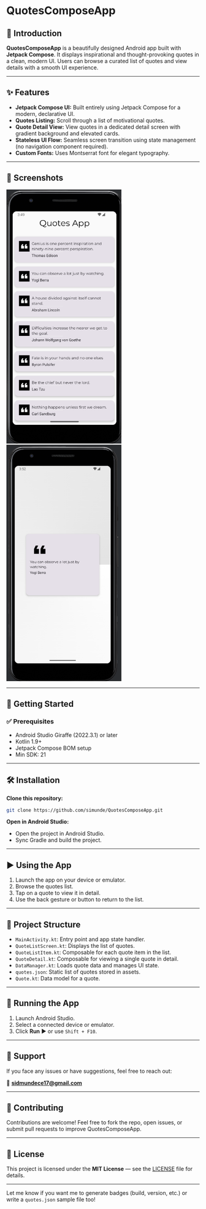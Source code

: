 # QuotesComposeApp

## 📝 Introduction

**QuotesComposeApp** is a beautifully designed Android app built with **Jetpack Compose**. It displays inspirational and thought-provoking quotes in a clean, modern UI. Users can browse a curated list of quotes and view details with a smooth UI experience.

---

## ✨ Features

* **Jetpack Compose UI:** Built entirely using Jetpack Compose for a modern, declarative UI.
* **Quotes Listing:** Scroll through a list of motivational quotes.
* **Quote Detail View:** View quotes in a dedicated detail screen with gradient background and elevated cards.
* **Stateless UI Flow:** Seamless screen transition using state management (no navigation component required).
* **Custom Fonts:** Uses Montserrat font for elegant typography.

---

## 📱 Screenshots

<img src="images/quotelist.png" alt="Quote List" width="300"/> <img src="images/quote.png" alt="Quote Detail" width="300"/>

---

## 🚀 Getting Started

### ✅ Prerequisites

* Android Studio Giraffe (2022.3.1) or later
* Kotlin 1.9+
* Jetpack Compose BOM setup
* Min SDK: 21

---

## 🛠️ Installation

**Clone this repository:**

```bash
git clone https://github.com/simunde/QuotesComposeApp.git
```

**Open in Android Studio:**

* Open the project in Android Studio.
* Sync Gradle and build the project.

---

## ▶️ Using the App

1. Launch the app on your device or emulator.
2. Browse the quotes list.
3. Tap on a quote to view it in detail.
4. Use the back gesture or button to return to the list.

---

## 📂 Project Structure

* `MainActivity.kt`: Entry point and app state handler.
* `QuoteListScreen.kt`: Displays the list of quotes.
* `QuoteListItem.kt`: Composable for each quote item in the list.
* `QuoteDetail.kt`: Composable for viewing a single quote in detail.
* `DataManager.kt`: Loads quote data and manages UI state.
* `quotes.json`: Static list of quotes stored in assets.
* `Quote.kt`: Data model for a quote.

---

## 🧪 Running the App

1. Launch Android Studio.
2. Select a connected device or emulator.
3. Click **Run** ▶️ or use `Shift + F10`.

---

## 📧 Support

If you face any issues or have suggestions, feel free to reach out:

📩 **[sidmundece17@gmail.com](mailto:sidmundece17@gmail.com)**

---

## 🙌 Contributing

Contributions are welcome! Feel free to fork the repo, open issues, or submit pull requests to improve QuotesComposeApp.

---

## 📄 License

This project is licensed under the **MIT License** — see the [LICENSE](LICENSE) file for details.

---

Let me know if you want me to generate badges (build, version, etc.) or write a `quotes.json` sample file too!
